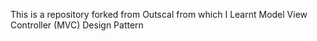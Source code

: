 This is a repository forked from Outscal from which I Learnt Model View Controller (MVC) Design Pattern

